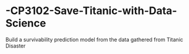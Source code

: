# -CP3102-Save-Titanic-with-Data-Science
Build a survivability prediction model from the data gathered from Titanic Disaster
